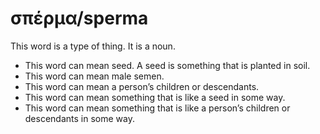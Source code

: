 # σπέρμα/sperma
This word is a type of thing. It is a noun.
* This word can mean seed. A seed is something that is planted in soil.
* This word can mean male semen.
* This word can mean a person’s children or descendants.
* This word can mean something that is like a seed in some way.
* This word can mean something that is like a person’s children or descendants in some way. 
